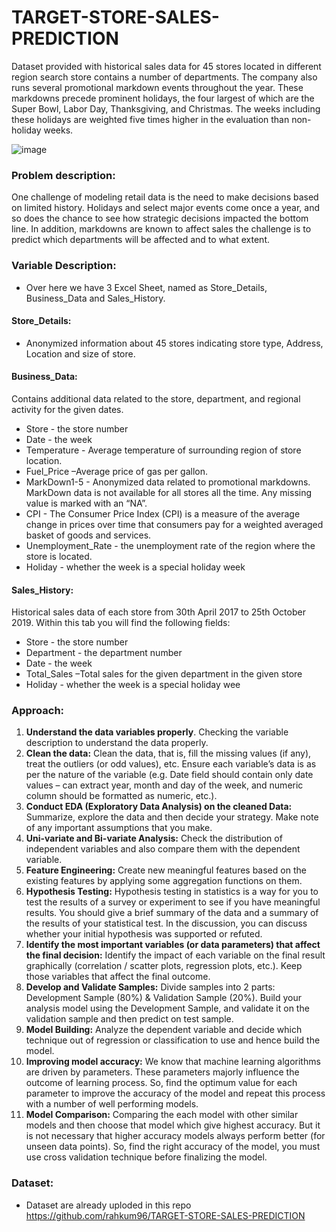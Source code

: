 # TARGET-STORE-SALES-PREDICTION
Dataset provided with historical sales data for 45 stores located in different region search store contains a number of departments. The company also runs several promotional  markdown events throughout the year. These markdowns precede prominent holidays, the  four largest of which are the Super Bowl, Labor Day, Thanksgiving, and Christmas. The weeks  including these holidays are weighted five times higher in the evaluation than non-holiday  weeks.

![image](https://user-images.githubusercontent.com/86415241/138585818-0d7a1a99-6e70-4af2-a577-67c91e6d17da.png)

### Problem description: 
One challenge of modeling retail data is the need to make decisions based on limited history. Holidays and select major events come once a year, and so does the chance to see how strategic decisions impacted the bottom line. In addition, markdowns are known to affect sales the challenge is to predict which departments will be affected and to what extent.

### Variable Description:
- Over here we have 3 Excel Sheet, named as Store_Details, Business_Data and Sales_History.

#### Store_Details:
- Anonymized information about 45 stores indicating store type, Address, Location and size of store.

#### Business_Data:
Contains additional data related to the store, department, and regional activity for the given dates.
- Store - the store number
- Date - the week
- Temperature - Average temperature of surrounding region of store location.
- Fuel_Price –Average price of gas per gallon.
- MarkDown1-5 - Anonymized data related to promotional markdowns. MarkDown data is not available for all stores all the time. Any missing value is marked with an “NA”.
- CPI - The Consumer Price Index (CPI) is a measure of the average change in prices over time that consumers pay for a weighted averaged basket of goods and services.
- Unemployment_Rate - the unemployment rate of the region where the store is located.
- Holiday - whether the week is a special holiday week

#### Sales_History:
Historical sales data of each store from 30th April 2017 to 25th October 2019. Within this tab you will find the following fields:
- Store - the store number
- Department - the department number
- Date - the week
- Total_Sales –Total sales for the given department in the given store
- Holiday - whether the week is a special holiday wee

### Approach:
1. **Understand the data variables properly**. Checking the variable description to understand 
the data properly. 
2. **Clean the data:** Clean the data, that is, fill the missing values (if any), treat the outliers 
(or odd values), etc. Ensure each variable’s data is as per the nature of the variable (e.g. 
 Date field should contain only date values – can extract year, month and day of the 
week, and numeric column should be formatted as numeric, etc.).
3. **Conduct EDA (Exploratory Data Analysis) on the cleaned Data:** Summarize, explore the 
data and then decide your strategy. Make note of any important assumptions that you 
make.
4. **Uni-variate and Bi-variate Analysis:** Check the distribution of independent variables and 
also compare them with the dependent variable.
5. **Feature Engineering:** Create new meaningful features based on the existing features by 
applying some aggregation functions on them.
6. **Hypothesis Testing:** Hypothesis testing in statistics is a way for you to test the results of 
a survey or experiment to see if you have meaningful results. You should give a brief 
summary of the data and a summary of the results of your statistical test. In the 
discussion, you can discuss whether your initial hypothesis was supported or refuted.
7. **Identify the most important variables (or data parameters) that affect the final 
decision:** Identify the impact of each variable on the final result graphically (correlation / 
scatter plots, regression plots, etc.). Keep those variables that affect the final outcome.
8. **Develop and Validate Samples:** Divide samples into 2 parts: Development Sample (80%) 
& Validation Sample (20%). Build your analysis model using the Development Sample, 
and validate it on the validation sample and then predict on test sample.
9. **Model Building:** Analyze the dependent variable and decide which technique out of 
regression or classification to use and hence build the model.
10. **Improving model accuracy:** We know that machine learning algorithms are driven by 
parameters. These parameters majorly influence the outcome of learning process. So, 
find the optimum value for each parameter to improve the accuracy of the model and 
repeat this process with a number of well performing models.
11. **Model Comparison:** Comparing the each model with other similar models and then 
choose that model which give highest accuracy. But it is not necessary that higher 
accuracy models always perform better (for unseen data points). So, find the right 
accuracy of the model, you must use cross validation technique before finalizing the 
model.

### Dataset:
- Dataset are already uploded in this repo
https://github.com/rahkum96/TARGET-STORE-SALES-PREDICTION 

